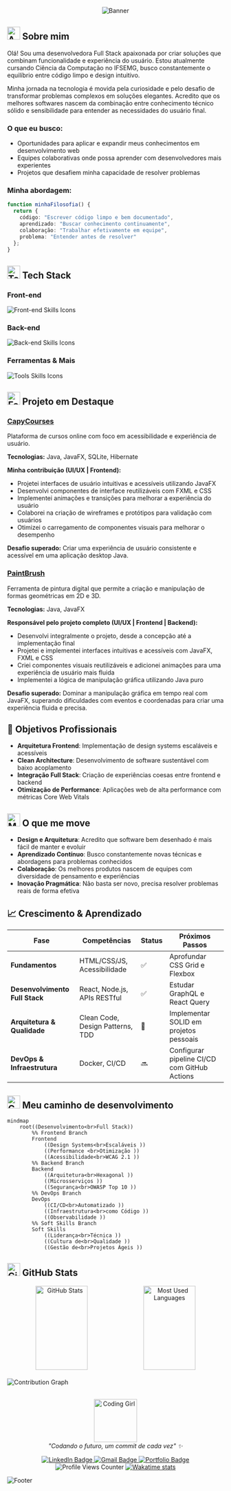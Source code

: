 <div align="center">
 
 ![Banner](https://capsule-render.vercel.app/api?type=waving&color=0:FF69B4,50:DA70D6,100:9370DB&height=200&section=header&text=Stephanye%20Cunto&fontSize=50&fontColor=000000&animation=twinkling&fontAlignY=35&descAlignY=55)
</div>
<div>
  <h2>
    <img src="https://media.giphy.com/media/UoLt6Tm8wlSnWGfSFs/giphy.gif" width="30" alt="About Me Icon">
    Sobre mim
  </h2>
</div>

Olá! Sou uma desenvolvedora Full Stack apaixonada por criar soluções que combinam funcionalidade e experiência do usuário. Estou atualmente cursando Ciência da Computação no IFSEMG, busco constantemente o equilíbrio entre código limpo e design intuitivo.

Minha jornada na tecnologia é movida pela curiosidade e pelo desafio de transformar problemas complexos em soluções elegantes. Acredito que os melhores softwares nascem da combinação entre conhecimento técnico sólido e sensibilidade para entender as necessidades do usuário final.

### O que eu busco:
- Oportunidades para aplicar e expandir meus conhecimentos em desenvolvimento web
- Equipes colaborativas onde possa aprender com desenvolvedores mais experientes
- Projetos que desafiem minha capacidade de resolver problemas

### Minha abordagem:
```typescript
function minhaFilosofia() {
  return {
    código: "Escrever código limpo e bem documentado",
    aprendizado: "Buscar conhecimento continuamente",
    colaboração: "Trabalhar efetivamente em equipe",
    problema: "Entender antes de resolver"
  };
}
```

<div>
  <h2>
    <img src="https://media.giphy.com/media/WUlplcMpOCEmTGBtBW/giphy.gif" width="30" alt="Tech Stack Icon">
    Tech Stack
  </h2>
</div>

<div >
  <h3> Front-end</h3>
  <img src="https://skillicons.dev/icons?i=html,css,js,react,bootstrap" alt="Front-end Skills Icons"/>
  
  <h3> Back-end</h3>
  <img src="https://skillicons.dev/icons?i=nodejs,express,postgres,java,python,c,php" alt="Back-end Skills Icons"/>
  
  <h3> Ferramentas & Mais</h3>
  <img src="https://skillicons.dev/icons?i=git,github,vscode,figma" alt="Tools Skills Icons"/>
</div>

<div>
  <h2>
    <img src="https://media.giphy.com/media/iY8CRBdQXODJSCERIr/giphy.gif" width="30" alt="Featured Project Icon">
    Projeto em Destaque
  </h2>
</div>

### [CapyCourses](https://github.com/StephanyeCunto/CapyCourses)
Plataforma de cursos online com foco em acessibilidade e experiência de usuário.
 
 **Tecnologias:** Java, JavaFX, SQLite, Hibernate

**Minha contribuição (UI/UX | Frontend):**
- Projetei interfaces de usuário intuitivas e acessíveis utilizando JavaFX
- Desenvolvi componentes de interface reutilizáveis com FXML e CSS
- Implementei animações e transições para melhorar a experiência do usuário
- Colaborei na criação de wireframes e protótipos para validação com usuários
- Otimizei o carregamento de componentes visuais para melhorar o desempenho

**Desafio superado:** Criar uma experiência de usuário consistente e acessível em uma aplicação desktop Java.

### [PaintBrush](https://github.com/StephanyeCunto/PaintBrush)  
Ferramenta de pintura digital que permite a criação e manipulação de formas geométricas em 2D e 3D.

**Tecnologias:** Java, JavaFX

**Responsável pelo projeto completo (UI/UX | Frontend | Backend):**  
- Desenvolvi integralmente o projeto, desde a concepção até a implementação final  
- Projetei e implementei interfaces intuitivas e acessíveis com JavaFX, FXML e CSS  
- Criei componentes visuais reutilizáveis e adicionei animações para uma experiência de usuário mais fluida  
- Implementei a lógica de manipulação gráfica utilizando Java puro

**Desafio superado:** Dominar a manipulação gráfica em tempo real com JavaFX, superando dificuldades com eventos e coordenadas para criar uma experiência fluida e precisa.

</div>

## 💭 Objetivos Profissionais

-  **Arquitetura Frontend**: Implementação de design systems escaláveis e acessíveis
-  **Clean Architecture**: Desenvolvimento de software sustentável com baixo acoplamento 
-  **Integração Full Stack**: Criação de experiências coesas entre frontend e backend
-  **Otimização de Performance**: Aplicações web de alta performance com métricas Core Web Vitals

## <img src="https://i.giphy.com/media/v1.Y2lkPTc5MGI3NjExNXk4dDR4dmR5M2luc3FpMGRoamEydXprdDNqOGx2MTVkZnkyeXFqcyZlcD12MV9pbnRlcm5hbF9naWZfYnlfaWQmY3Q9Zw/k2tCqJgsTHFJRTkU5o/giphy.gif" alt="Map"  width="30">  O que me move

-  **Design e Arquitetura**: Acredito que software bem desenhado é mais fácil de manter e evoluir
-  **Aprendizado Contínuo**: Busco constantemente novas técnicas e abordagens para problemas conhecidos
-  **Colaboração**: Os melhores produtos nascem de equipes com diversidade de pensamento e experiências
-  **Inovação Pragmática**: Não basta ser novo, precisa resolver problemas reais de forma efetiva


## 📈 Crescimento & Aprendizado

| Fase | Competências | Status | Próximos Passos |
|------|--------------|--------|----------------|
| **Fundamentos** | HTML/CSS/JS, Acessibilidade | ✅ | Aprofundar CSS Grid e Flexbox |
| **Desenvolvimento Full Stack** | React, Node.js, APIs RESTful | ✅ | Estudar GraphQL e React Query |
| **Arquitetura & Qualidade** | Clean Code, Design Patterns, TDD | 🚧 | Implementar SOLID em projetos pessoais |
| **DevOps & Infraestrutura** | Docker, CI/CD | 🔜 | Configurar pipeline CI/CD com GitHub Actions |

<div>
  <h2>
    <img src="https://media.giphy.com/media/LmNwrBhejkK9EFP504/giphy.gif" width="30" alt="Goals Icon">
Meu caminho de desenvolvimento  </h2>
</div>

```mermaid
mindmap
    root((Desenvolvimento<br>Full Stack))
        %% Frontend Branch
        Frontend
            ((Design Systems<br>Escaláveis ))
            ((Performance <br>Otimização ))
            ((Acessibilidade<br>WCAG 2.1 ))
        %% Backend Branch
        Backend
            ((Arquitetura<br>Hexagonal ))
            ((Microsserviços ))
            ((Segurança<br>OWASP Top 10 ))
        %% DevOps Branch
        DevOps
            ((CI/CD<br>Automatizado ))
            ((Infraestrutura<br>como Código ))
            ((Observabilidade ))
        %% Soft Skills Branch
        Soft Skills
            ((Liderança<br>Técnica ))
            ((Cultura de<br>Qualidade ))
            ((Gestão de<br>Projetos Ágeis ))          

```

<div>
  <h2>
    <img src="https://media.giphy.com/media/W5eoZHPpUx9sapR0eu/giphy.gif" width="30" alt="GitHub Stats Icon">
    GitHub Stats
  </h2>
</div>

<div align="center">
  <img width="49%" height="195px" src="https://github-readme-stats.vercel.app/api?username=StephanyeCunto&show_icons=true&count_private=true&hide_border=true&title_color=FF69B4&icon_color=DA70D6&text_color=fff&bg_color=0d1117" alt="GitHub Stats"/> 
  <img width="49%" height="195px" src="https://github-readme-stats.vercel.app/api/top-langs/?username=StephanyeCunto&layout=compact&hide_border=true&title_color=FF69B4&text_color=fff&bg_color=0d1117" alt="Most Used Languages"/>
</div>

  <br>
  <img src="https://github-readme-activity-graph.vercel.app/graph?username=StephanyeCunto&bg_color=0d1117&color=FF69B4&line=DA70D6&point=9370DB&area=true&hide_border=true" alt="Contribution Graph"/>


<div align="center">
  <br>
  <p>
    <img src="https://media.giphy.com/media/L1R1tvI9svkIWwpVYr/giphy.gif" width="100" alt="Coding Girl"><br>
    <i>"Codando o futuro, um commit de cada vez" ✨</i>
  </p>
    <div>
    <a href="https://www.linkedin.com/in/stephanye-cunto-802b8922b/" target="_blank" rel="noopener noreferrer">
      <img src="https://img.shields.io/badge/-LinkedIn-%23FF69B4?style=for-the-badge&logo=linkedin&logoColor=white" alt="LinkedIn Badge">
    </a>
    <a href="mailto:stephanyecristine6@gmail.com" target="_blank" rel="noopener noreferrer">
      <img src="https://img.shields.io/badge/-Gmail-%23DA70D6?style=for-the-badge&logo=gmail&logoColor=white" alt="Gmail Badge">
    </a>
    <a href="https://github.com/StephanyeCunto" target="_blank" rel="noopener noreferrer">
      <img src="https://img.shields.io/badge/-Portfolio-%239370DB?style=for-the-badge&logo=github&logoColor=white" alt="Portfolio Badge">
    </a>
  </div>

<img src="https://komarev.com/ghpvc/?username=StephanyeCunto&color=FF69B4&style=flat-square&label=Visitantes" alt="Profile Views Counter"/>
<a href="https://wakatime.com/@5a343522-23db-45ae-b20b-54655c392390" target="_blank" rel="noopener noreferrer">
  <img src="https://wakatime.com/badge/user/5a343522-23db-45ae-b20b-54655c392390.svg?color=FF69B4" alt="Wakatime stats"/>
</a>
</div>

![Footer](https://capsule-render.vercel.app/api?type=waving&color=0:FF69B4,50:DA70D6,100:9370DB&height=120&section=footer)
</div>

